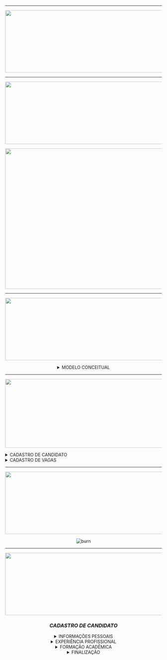 <hr>

<div align="center">

<img src = "https://user-images.githubusercontent.com/101594950/190467779-d0889789-b2b4-4022-8af2-f7a0af7a3966.png" width="800" height="200" /> <br>
  
<hr>

<img src = "https://user-images.githubusercontent.com/101594950/190470772-8df0141f-2bc7-4aa0-a361-7d501a8c4cb9.png" width="800" height="200" /> <br>

<img src = "https://user-images.githubusercontent.com/101594950/190887718-ab7274c2-7c70-4fd0-8f50-7d16d4742860.jpg" width="1000" height="450" /> <br>

<hr>
 
<img src = "https://user-images.githubusercontent.com/101594950/190927311-c45a9a2e-f842-4808-bd11-3aae2a7377c9.png" width="900" height="200" /> <br>
  
<details>
  
<summary> MODELO CONCEITUAL </summary>
  
<br>
  
 ![Sem título](https://user-images.githubusercontent.com/101594950/190927874-e2b1aed3-d8db-412b-a7af-1e45bed0fe49.png)
  
</summary>
  
</details>
  
<hr>

<img src = "https://user-images.githubusercontent.com/101594950/190471142-ead516a1-da58-4a01-879a-eb710026ce4f.png" width="800" height="220" /> <br>
  
</div>

<details>
  
 <summary> CADASTRO DE CANDIDATO </summary><br>
  
 * ## Informações Pessoais  <br> 
  
 <div align="center">
  
 <img src="https://user-images.githubusercontent.com/101594950/190285159-5f8db807-90a5-4562-b870-4ee770f3ec96.png"> <br>
  
 </div>
  
  * ## Experiência Profissional  <br>
  
  <div align="center">
  
  <img src="https://user-images.githubusercontent.com/101594950/190285169-ba31c8a4-918a-4b5a-a46d-4080ab6a47f4.png">
  
  </div>
  
  * ## Formação Acadêmica  <br>
  
 <div align="center">
  
 <img src="https://user-images.githubusercontent.com/101594950/190285171-9a263be0-a6ec-4add-b8e2-e69d3cd2abfa.png">
   
 </div>
  
  * ## Finalizado  <br>
  
 <div align = "center">
  
 <img src="https://user-images.githubusercontent.com/101594950/190285186-4847bb72-474d-407d-816f-15d223a6a788.png">
   
 </div>
 
 </summary>
 </details>
 
 <details>

 <summary> CADASTRO DE VAGAS </summary><br>
  
 * ## Preenchimento de Informações <br> 
  
 <div align="center">
  
 <img src="https://user-images.githubusercontent.com/101594950/190403096-df91d8b7-110a-46b8-800f-7f3879257caa.png"> <br>
  
 </div>
  
 * ## Finalizado <br>
  
 <div align="center">
  
 <img src="https://user-images.githubusercontent.com/101594950/190403084-9656161d-ac89-4e2e-a2f1-eb51b1c5f313.png">
    
 </details>
   
  <hr>
  <div align="center">
   
  <img src = "https://user-images.githubusercontent.com/101594950/190472217-16afc4a5-bbf4-4073-a0ae-4d122b896dfc.png" width="800" height="200" /> <br>
    
 
 ![burn](https://user-images.githubusercontent.com/101594950/190929645-237bf331-a8d1-481a-bfd0-ab1a56d214ec.png)

  
  <hr>

  <img src = "https://user-images.githubusercontent.com/101594950/190481974-a6584ad8-9cd7-447b-8678-9ce2fa191fa9.png" width="800" height="200" /> <br>
    
### _CADASTRO DE CANDIDATO_
    
<details>
  
<summary> INFORMAÇÕES PESSOAIS </summary>
  
![candidato 1](https://user-images.githubusercontent.com/101594950/190928832-aab85ca4-775a-4ff9-85e9-744e5f6cd587.gif)
 
</summary>
  
</details>
  
 <details>
  
<summary> EXPERIÊNCIA PROFISSIONAL </summary>
  
![candidato 2](https://user-images.githubusercontent.com/101594950/190928883-92a091db-23b5-4247-ace7-8951dd601f1a.gif)

</summary>
  
</details>

<details>
  
<summary> FORMAÇÃO ACADÊMICA </summary>
  
![candidato 3](https://user-images.githubusercontent.com/101594950/190928937-fe5963f5-7e05-4f7d-acea-6b55b8dcd0be.gif)

</summary>
  
</details>

<details>
  
<summary> FINALIZAÇÃO </summary>

![candidato 3](https://user-images.githubusercontent.com/101594950/190928952-71c998ca-f76f-4af8-8504-2f60f70837f4.gif)

</summary>
  
</details>
 
</div>
